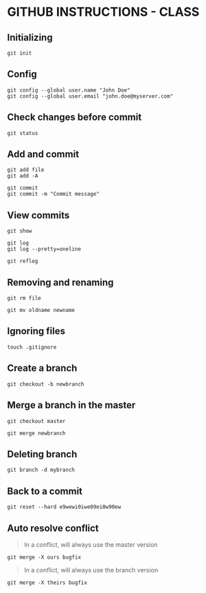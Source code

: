 # GITHUB INSTRUCTIONS - CLASS

## Initializing

```{r, engine='bash', count_lines}
git init
```

## Config

```{r, engine='bash', count_lines}
git config --global user.name "John Doe"
git config --global user.email "john.doe@myserver.com"
```

## Check changes before commit

```{r, engine='bash', count_lines}
git status
```

## Add and commit

```{r, engine='bash', count_lines}
git add file
git add -A
```

```{r, engine='bash', count_lines}
git commit
git commit -m "Commit message"
```

## View commits

```{r, engine='bash', count_lines}
git show
```

```{r, engine='bash', count_lines}
git log
git log --pretty=oneline
```

```{r, engine='bash', count_lines}
git reflog
```

## Removing and renaming

```{r, engine='bash', count_lines}
git rm file
```

```{r, engine='bash', count_lines}
git mv oldname newname
```

## Ignoring files

```{r, engine='bash', count_lines}
touch .gitignore
```

## Create a branch

```{r, engine='bash', count_lines}
git checkout -b newbranch
```

## Merge a branch in the master

```{r, engine='bash', count_lines}
git checkout master
```

```{r, engine='bash', count_lines}
git merge newbranch
```

## Deleting branch

```{r, engine='bash', count_lines}
git branch -d mybranch
```

## Back to a commit

```{r, engine='bash', count_lines}
git reset --hard e9wewi0iwe09ei0w90ew
```

## Auto resolve conflict

> In a conflict, will always use the master version

```{r, engine='bash', count_lines}
git merge -X ours bugfix
```
> In a conflict, will always use the branch version

```{r, engine='bash', count_lines}
git merge -X theirs bugfix
```
